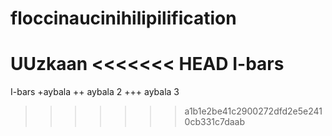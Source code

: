 # floccinaucinihilipilification
UUzkaan
<<<<<<< HEAD
I-bars 
=======
I-bars
+aybala
++ aybala 2
+++ aybala 3 
>>>>>>> a1b1e2be41c2900272dfd2e5e2410cb331c7daab
